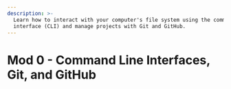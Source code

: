 ```yaml
---
description: >-
  Learn how to interact with your computer's file system using the command line
  interface (CLI) and manage projects with Git and GitHub.
---
```


# Mod 0 - Command Line Interfaces, Git, and GitHub


